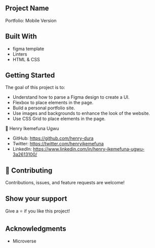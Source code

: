 ## Project Name

Portfolio: Mobile Version


## Built With

- figma template
- Linters
- HTML & CSS

## Getting Started

The goal of this project is to:
- Understand how to parse a Figma design to create a UI.
- Flexbox to place elements in the page.
- Build a personal portfolio site.
- Use images and backgrounds to enhance the look of the website.
- Use CSS Grid to place elements in the page.

👤 Henry Ikemefuna Ugwu

- GitHub: https://github.com/henry-dura
- Twitter: https://twitter.com/henryikemefuna
- LinkedIn: https://www.linkedin.com/in/henry-ikemefuna-ugwu-3a2613100/

## 🤝 Contributing

Contributions, issues, and feature requests are welcome!



## Show your support

Give a ⭐️ if you like this project!

## Acknowledgments

- Microverse
